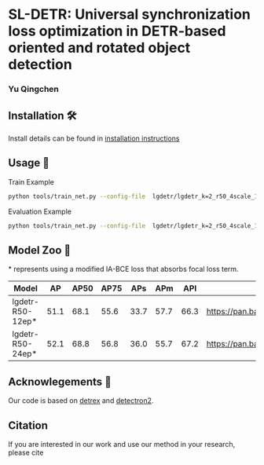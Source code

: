 # SL-DETR: Universal synchronization loss optimization in DETR-based oriented and rotated object detection
### Yu Qingchen


## Installation 🛠️

Install details can be found in [installation instructions](INSTALL.md) 

## Usage 📖
Train Example
```bash
python tools/train_net.py --config-file  lgdetr/lgdetr_k=2_r50_4scale_12ep.py --num-gpus 8
```
Evaluation Example
```bash
python tools/train_net.py --config-file  lgdetr/lgdetr_k=2_r50_4scale_12ep.py --num-gpus 8 --eval train.init_checkpoint=/path/to/checkpoint
```
## Model Zoo 🦁
\* represents using  a modified IA-BCE loss that absorbs focal loss term.

| Model            | AP   | AP50 | AP75 | APs  | APm  | APl  | weights                                         |
|------------------|------|------|------|------|------|------|-------------------------------------------------|
| lgdetr-R50-12ep* | 51.1 | 68.1 | 55.6 | 33.7 | 57.7 | 66.3 | https://pan.baidu.com/s/18ZVHOKEd1hipvvPvmrlDQA |
| lgdetr-R50-24ep* | 52.1 | 68.8 | 56.8 | 36.0 | 55.7 | 67.2 | https://pan.baidu.com/s/18ZVHOKEd1hipvvPvmrlDQA |

## Acknowlegements 🙏

Our code is based on [detrex](https://github.com/IDEA-Research/detrex) and [detectron2](https://github.com/facebookresearch/detectron2).

## Citation

If you are interested in our work and use our method in your research, please cite


